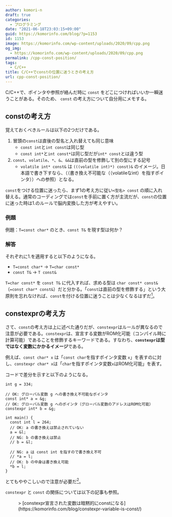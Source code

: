 ```yaml
---
author: komori-n
draft: true
categories:
  - プログラミング
date: "2021-06-18T23:03:15+09:00"
guid: https://komorinfo.com/blog/?p=1153
id: 1153
image: https://komorinfo.com/wp-content/uploads/2020/09/cpp.png
og_img:
  - https://komorinfo.com/wp-content/uploads/2020/09/cpp.png
permalink: /cpp-const-position/
tags:
  - C/C++
title: C/C++でconstの位置に迷うときの考え方
url: cpp-const-position/
---
```


C/C++で、ポインタや参照が絡んだ時に `const` をどこにつければいいか一瞬迷うことがある。そのため、 `const` の考え方について自分用にメモする。

## constの考え方

覚えておくべきルールは以下の2つだけである。

1. 冒頭の`const`は直後の型名と入れ替えても同じ意味
   - `const int`と`int const`は同じ型
   - `const int*`と`int const*`は同じ型だが`int* const`とは違う型
2. `const`、`volatile`、`*`、`&`、`&&`は直前の型を修飾して別の型にする記号
   - `volatile int* const&` は `(((volatile int)*) const)&` のイメージ。日本語で書き下すなら、（（書き換え不可能な（（volatileなint）を指すポインタ））への参照）となる。

`const`をつける位置に迷ったら、まず1の考え方に従い`<型名> const` の順に入れ替える。通常のコーディングでは`const`を手前に置く方が主流だが、`const`の位置に迷った時は1.のルールで脳内変換した方が考えやすい。

### 例題

例題：`T=const char*` のとき、`const T&` を現す型は何か？

### 解答

それぞれに1.を適用すると以下のようになる。

- `T=const char*` -&gt; `T=char const*`
- `const T&` -&gt; `T const&`

`T=char const*` を `const T&` に代入すれば、求める型は `char const* const&`（`=const char* const&`）だと分かる。「`const`は直前の型を修飾する」という大原則を忘れなければ、`const`を付ける位置に迷うことは少なくなるはずだ<span class="easy-footnote-margin-adjust" id="easy-footnote-1-1153"></span><span class="easy-footnote">[<sup>1</sup>](https://komorinfo.com/blog/cpp-const-position/#easy-footnote-bottom-1-1153 "この例題で15分溶かした自称C++プログラマーがいるらしい")</span>。

## constexprの考え方

さて、`const`の考え方は上に述べた通りだが、`constexpr`はルールが異なるので注意が必要である。`constexpr`は、宣言する変数がROM化可能（コンパイル時に計算可能）であることを修飾するキーワードである。すなわち、**`constexpr`は型ではなく変数にかかるイメージ**である。

例えば、`const char* x` は「`const char`を指すポインタ変数 `x`」を表すのに対し、`constexpr char* x`は「`char`を指すポインタ変数`x`はROM化可能」を表す。

コードで差分を示すと以下のようになる。

```
int g = 334;

// OK: グローバル変数 g への書き換え不可能なポインタ
const int* a = &g;
// OK: グローバル変数 g へのポインタ（グローバル変数のアドレスはROM化可能）
constexpr int* b = &g;

int main() {
  const int l = 264;
  // OK: a の書き換えは禁止されていない
  a = &l;
  // NG: b の書き換えは禁止
  // b = &l;

  // NG: a は const int を指すので書き換え不可
  // *a = l;
  // OK: b の中身は書き換え可能
  *b = l;
}
```

とてもややこしいので注意が必要だ<span class="easy-footnote-margin-adjust" id="easy-footnote-2-1153"></span><span class="easy-footnote">[<sup>2</sup>](https://komorinfo.com/blog/cpp-const-position/#easy-footnote-bottom-2-1153 "<code>constexpr</code>でも<code>const</code>の1.のルールは使える。すなわち、<code>constexpr int x</code> は <code>int constexpr x</code> と書くこともできる")</span>。

`constexpr` と `const` の関係については以下の記事も参照。

<figure class="wp-block-embed is-type-wp-embed is-provider-コウモリのちょーおんぱ wp-block-embed-コウモリのちょーおんぱ"><div class="wp-block-embed__wrapper">> [constexpr宣言された変数は暗黙的にconstになる](https://komorinfo.com/blog/constexpr-variable-is-const/)

<iframe class="wp-embedded-content" data-secret="K7zfNflHTj" frameborder="0" height="282" marginheight="0" marginwidth="0" sandbox="allow-scripts" scrolling="no" security="restricted" src="https://komorinfo.com/blog/constexpr-variable-is-const/embed/#?secret=K7zfNflHTj" style="position: absolute; clip: rect(1px, 1px, 1px, 1px);" title="“constexpr宣言された変数は暗黙的にconstになる” — コウモリのちょーおんぱ" width="500"></iframe></div></figure>
